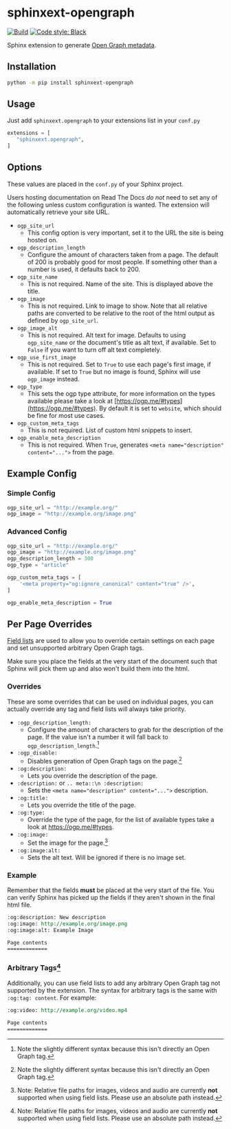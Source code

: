 # sphinxext-opengraph

[![Build](https://github.com/wpilibsuite/sphinxext-opengraph/workflows/Test%20and%20Deploy/badge.svg)](https://github.com/wpilibsuite/sphinxext-opengraph/actions)
[![Code style: Black](https://img.shields.io/badge/code%20style-Black-000000.svg)](https://github.com/psf/black)

Sphinx extension to generate [Open Graph metadata](https://ogp.me/).

## Installation

```sh
python -m pip install sphinxext-opengraph
```

## Usage
Just add `sphinxext.opengraph` to your extensions list in your `conf.py`

```python
extensions = [
   "sphinxext.opengraph",
]
```
## Options
These values are placed in the `conf.py` of your Sphinx project.

Users hosting documentation on Read The Docs *do not* need to set any of the following unless custom configuration is wanted. The extension will automatically retrieve your site URL.

* `ogp_site_url`
    * This config option is very important, set it to the URL the site is being hosted on. 
* `ogp_description_length`
    * Configure the amount of characters taken from a page. The default of 200 is probably good for most people. If something other than a number is used, it defaults back to 200. 
* `ogp_site_name`
    * This is not required. Name of the site. This is displayed above the title.
* `ogp_image`
    * This is not required. Link to image to show. Note that all relative paths are converted to be relative to the root of the html output as defined by `ogp_site_url`.
* `ogp_image_alt`
    * This is not required. Alt text for image. Defaults to using `ogp_site_name` or the document's title as alt text, if available. Set to `False` if you want to turn off alt text completely.
* `ogp_use_first_image`
    * This is not required. Set to `True` to use each page's first image, if available. If set to `True` but no image is found, Sphinx will use `ogp_image` instead.
* `ogp_type`
    * This sets the ogp type attribute, for more information on the types available please take a look at [https://ogp.me/#types](https://ogp.me/#types). By default it is set to `website`, which should be fine for most use cases.
* `ogp_custom_meta_tags`
    * This is not required. List of custom html snippets to insert.
* `ogp_enable_meta_description`
    * This is not required. When `True`, generates `<meta name="description" content="...">` from the page.

## Example Config

### Simple Config

```python
ogp_site_url = "http://example.org/"
ogp_image = "http://example.org/image.png"
```

### Advanced Config

```python
ogp_site_url = "http://example.org/"
ogp_image = "http://example.org/image.png"
ogp_description_length = 300
ogp_type = "article"

ogp_custom_meta_tags = [
    '<meta property="og:ignore_canonical" content="true" />',
]

ogp_enable_meta_description = True
```

## Per Page Overrides
[Field lists](https://www.sphinx-doc.org/en/master/usage/restructuredtext/field-lists.html) are used to allow you to override certain settings on each page and set unsupported arbitrary Open Graph tags.

Make sure you place the fields at the very start of the document such that Sphinx will pick them up and also won't build them into the html.

### Overrides
These are some overrides that can be used on individual pages, you can actually override any tag and field lists will always take priority.

* `:ogp_description_length:`
  * Configure the amount of characters to grab for the description of the page. If the value isn't a number it will fall back to `ogp_description_length`.[^1]
* `:ogp_disable:`
  * Disables generation of Open Graph tags on the page.[^1]
* `:og:description:`
  * Lets you override the description of the page.
* `:description:` or `.. meta::\n :description:`
  * Sets the `<meta name="description" content="...">` description.
* `:og:title:`
  * Lets you override the title of the page.
* `:og:type:`
  * Override the type of the page, for the list of available types take a look at https://ogp.me/#types.
* `:og:image:`
  * Set the image for the page.[^2]
* `:og:image:alt:`
  * Sets the alt text. Will be ignored if there is no image set.

### Example
Remember that the fields **must** be placed at the very start of the file. You can verify Sphinx has picked up the fields if they aren't shown in the final html file.

```rst
:og:description: New description
:og:image: http://example.org/image.png
:og:image:alt: Example Image

Page contents
=============
```

### Arbitrary Tags[^2]
Additionally, you can use field lists to add any arbitrary Open Graph tag not supported by the extension. The syntax for arbitrary tags is the same with `:og:tag: content`. For example:

```rst
:og:video: http://example.org/video.mp4

Page contents
=============
```

[^1]: Note the slightly different syntax because this isn't directly an Open Graph tag.
[^2]: Note: Relative file paths for images, videos and audio are currently **not** supported when using field lists. Please use an absolute path instead.
